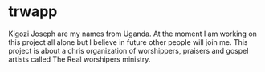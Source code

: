 # trwapp
Kigozi Joseph are my names from Uganda.
At the moment I am working on this project all alone but I believe in future other people will join me.
This project is about a chris organization of worshippers, praisers and gospel artists called The Real worshipers ministry.
